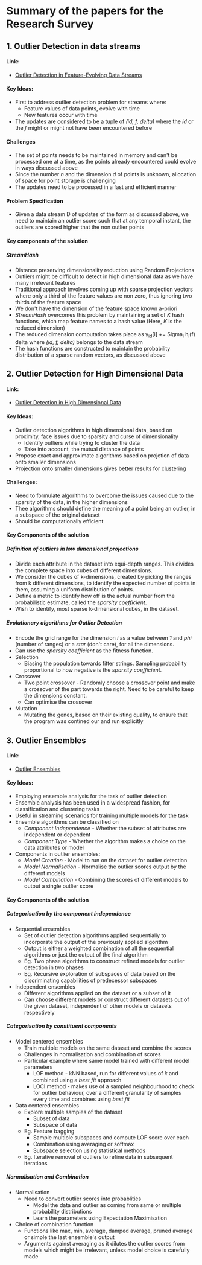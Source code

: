 # Summary of the papers for the Research Survey

## 1. Outlier Detection in data streams
#### Link:
* [Outlier Detection in Feature-Evolving Data Streams](./p1963-manzoor.pdf)

#### Key Ideas:
* First to address outlier detection problem for streams where:
    - Feature values of data points, evolve with time
    - New features occur with time
* The updates are considered to be a tuple of *(id, f, delta)* where the *id* or the *f* might or might not have been encountered before

#### Challenges
* The set of points needs to be maintained in memory and can't be processed one at a time, as the points already encountered could evolve in ways discussed above
* Since the number *n* and the dimension *d* of points is unknown, allocation of space for point storage is challenging
* The updates need to be processed in a fast and efficient manner

#### Problem Specification
* Given a data stream D of updates of the form as discussed above, we need to maintain an outlier score such that at any temporal instant, the outliers are scored higher that the non outlier points

#### Key components of the solution
##### StreamHash
+ Distance preserving dimensionality reduction using Random Projections
+ Outliers might be difficult to detect in high dimensional data as we have many irrelevant features
+ Traditional approach involves coming up with sparse projection vectors where only a third of the feature values are non zero, thus ignoring two thirds of the feature space
+ We don't have the dimension of the feature space known a-priori
+ *StreamHash* overcomes this problem by maintaining a set of *K* hash functions, which map feature names to a hash value (Here, *K* is the reduced dimension)
+ The reduced dimension computation takes place as y<sub>id</sub>[i] += Sigma<sub>i</sub> h<sub>i</sub>(f) delta where *(id, f, delta)* belongs to the data stream
+ The hash functions are constructed to maintain the probability distribution of a sparse random vectors, as discussed above

## 2. Outlier Detection for High Dimensional Data
#### Link:
* [Outlier Detection in High Dimensional Data](./Surveys/p37-aggarwal.pdf)

#### Key Ideas:
* Outlier detection algorithms in high dimensional data, based on proximity, face issues due to sparsity and curse of dimensionality
	* Identify outliers while trying to cluster the data
	* Take into account, the mutual distance of points
* Propose exact and approximate algorithms based on projetion of data onto smaller dimensions
* Projection onto smaller dimensions gives better results for clustering

#### Challenges:
* Need to formulate algorithms to overcome the issues caused due to the sparsity of the data, in the higher dimensions
* Thee algorithms should define the meaning of a point being an outlier, in a subspace of the original dataset
* Should be computationally efficient

#### Key Components of the solution
##### Definition of outliers in low dimensional projections
* Divide each attribute in the dataset into equi-depth ranges. This divides the complete space into cubes of different dimensions.
* We consider the cubes of k-dimensions, created by picking the ranges from k different dimensions, to identify the expected number of points in them, assuming a uniform distribution of points.
* Define a metric to identify how off is the actual number from the probabilistic estimate, called the *sparsity coefficient*.
* Wish to identify, most sparse k-dimensional cubes, in the dataset.

##### Evolutionary algorithms for Outlier Detection
* Encode the grid range for the dimension *i* as a value between *1* and *phi* (number of ranges) or a *star* (don't care), for all the dimensions.
* Can use the *sparsity coefficient* as the fitness function.
* Selection
	* Biasing the population towards fitter strings. Sampling probability proportional to how negative is the *sparsity coefficient*.
* Crossover
	* Two point crossover - Randomly choose a crossover point and make a crossover of the part towards the right. Need to be careful to keep the dimensions constant.
	* Can optimise the crossover
* Mutation
	* Mutating the genes, based on their existing quality, to ensure that the program was contined our and run explicitly

## 3. Outlier Ensembles
#### Link:
* [Outlier Ensembles](./EnsembleMethods/OutlierEnsembles/p49-aggarwal.pdf)

#### Key Ideas:
* Employing ensemble analysis for the task of outlier detection
* Ensemble analysis has been used in a widespread fashion, for classification and clustering tasks
* Useful in streaming scenarios for training multiple models for the task
* Ensemble algorithms can be classified on 
	* *Component Independence* - Whether the subset of attributes are independent or dependent
	* *Component Type* - Whether the algorithm makes a choice on the data attributes or model
* Components in outlier ensembles:
	* *Model Creation* - Model to run on the dataset for outlier detection
	* *Model Normalisation* - Normalise the outlier scores output by the different models
	* *Model Combination* - Combining the scores of different models to output a single outlier score

#### Key Components of the solution
##### Categorisation by the component independence
* Sequential ensembles
	* Set of outlier detection algorithms applied sequentially to incorporate the output of the previously applied algorithm
	* Output is either a weighted combination of all the sequential algorithms or just the output of the final algorithm
    * Eg. Two phase algorithms to construct refined models for outlier detection in two phases
    * Eg. Recursive exploration of subspaces of data based on the discriminating capabilities of predecessor subspaces 
* Independent ensembles
	* Different algorithms applied on the dataset or a subset of it
    * Can choose different models or construct different datasets out of the given dataset, independent of other models or datasets respectively

##### Categorisation by constituent components
* Model centered ensembles
    - Train multiple models on the same dataset and combine the scores
    - Challenges in normalisation and combination of scores
    - Particular example where same model trained with different model parameters
        + LOF method - kNN based, run for different values of *k* and combined using a *best fit* approach
        + LOCI method - makes use of a sampled neighbourhood to check for outlier behaviour, over a different granularity of samples every time and combines using *best fit*
* Data centered ensembles
    - Explore multiple samples of the dataset
        + Subset of data
        + Subspace of data
    - Eg. Feature bagging
        + Sample multiple subspaces and compute LOF score over each
        + Combination using averaging or softmax
        + Subspace selection using statistical methods
    - Eg. Iterative removal of outliers to refine data in subsequent iterations

##### Normalisation and Combination
* Normalisation
    - Need to convert outlier scores into probablities
        + Model the data and outlier as coming from same or multiple probability distributions
        + Learn the parameters using Expectation Maximisation
* Choice of combination function
    - Functions like max, min, average, damped average, pruned average or simple the last ensemble's output
    - Arguments against averaging as it dilutes the outlier scores from models which might be irrelevant, unless model choice is carefully made
